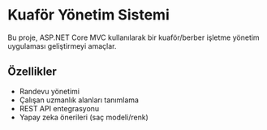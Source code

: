 # Kuaför Yönetim Sistemi
Bu proje, ASP.NET Core MVC kullanılarak bir kuaför/berber işletme yönetim uygulaması geliştirmeyi amaçlar.

## Özellikler
- Randevu yönetimi
- Çalışan uzmanlık alanları tanımlama
- REST API entegrasyonu
- Yapay zeka önerileri (saç modeli/renk)
